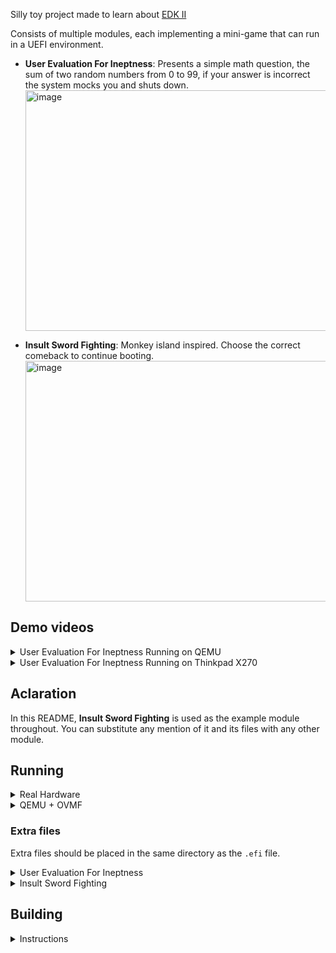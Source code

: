 

Silly toy project made to learn about [EDK II](https://github.com/tianocore/edk2)

Consists of multiple modules, each implementing a mini-game that can run in a UEFI environment.

* **User Evaluation For Ineptness**: Presents a simple math question, the sum of two random numbers from 0 to 99, if your answer is incorrect the system mocks you and shuts down.
      <img width="697" height="385" alt="image" src="https://github.com/user-attachments/assets/46e6d61d-feb5-4d54-97dd-460518189bf1" />


* **Insult Sword Fighting**: Monkey island inspired. Choose the correct comeback to continue booting.
      <img width="697" height="385" alt="image" src="https://github.com/user-attachments/assets/89dad2f7-9d19-40ff-b932-5f9ae4cbdfbc" />


## Demo videos
<details>
<summary>User Evaluation For Ineptness Running on QEMU</summary>
    
[Demo on QEMU](https://github.com/user-attachments/assets/f7605ca6-0123-4931-ac4d-57d805c8defd)
</details>

<details>
<summary>User Evaluation For Ineptness Running on Thinkpad X270</summary>
    
[Demo on Thinkpad X270](https://github.com/user-attachments/assets/7ca6e67a-fca9-41bb-a67a-3f5280960edc)
</details>

## Aclaration

In this README, **Insult Sword Fighting** is used as the example module throughout. You can substitute any mention of it and its files with any other module.

## Running
<details>
<summary>Real Hardware </summary>
    
#### 1. Get the EFI Application

   - Download `InsultSwordFighting.efi` from [releases](https://github.com/mycroftsnm/UEFIGame/releases/)
   - Or [build from source](#building)
     
#### 2. Copy EFI Application and neccesary files to ESP
> `ESP` is typically mounted at `/boot` or `/efi` [reference](https://wiki.archlinux.org/title/EFI_system_partition#Typical_mount_points)

```bash
# Create directory structure
sudo mkdir /boot/EFI/UEFIGame

# Copy the efi application
sudo cp InsultSwordFighting.efi /boot/EFI/UEFIGame/

# Copy extra file 
sudo cp insults.txt /boot/EFI/UEFIGame/
```

> Insult Sword Fighting needs `insults.txt` to be present in `/esp/EFI/UEFIGame`, example `insults.txt` provided

> User Evaluation For Ineptess needs `phrases.txt` to be present in `/esp/EFI/UEFIGame`, example `phrases.txt` provided

#### 3. Create EFI boot entry
Easiest way is to use `efibootmgr`

```bash
sudo efibootmgr --create --disk /dev/nvme0n1 --part 1 \ 
    --loader '\EFI\UEFIGame\InsultSwordFighting.efi' \
    --label "UEFIGame"
```
> Adjust `--disk` and `--part` to match your system

#### 4. Reboot and run
Restart your system and enter the `UEFI Setup` (formerly known as BIOS), look for the boot options section and select the EFI entry you just created
</details>

<details>
<summary>QEMU + OVMF</summary>

#### 1. Install Dependencies
```bash
# Arch Linux
sudo pacman -S qemu edk2-ovmf
# Debian/Ubuntu
sudo apt install qemu-system-x86 ovmf
# Fedora
sudo dnf install qemu edk2-ovmf
```

#### 2. Prepare Virtual FAT Filesystem
Qemu can emulate a virtual drive with a FAT filesystem. It works by prepending fat: to a directory name. [reference](https://en.wikibooks.org/wiki/QEMU/Devices/Storage)
```bash
# Create directory structure
mkdir -p uefi_disk/EFI/UEFIGame
```

#### 3. Copy EFI Application and neccesary files
Get `InsultSwordFighting.efi` either from the [release section](https://github.com/mycroftsnm/UEFIGame/releases/) or [build it yourself](#building) and copy it on the virtual disk
```bash
# Copy the application
cp InsultSwordFighting.efi uefi_disk/EFI/Boot/BOOTX64.efi

# Optional: Copy phrases file (must be UTF-16)
cp phrases.txt uefi_disk/EFI/UEFIGame/
```

#### 4. Launch QEMU
```bash
qemu-system-x86_64 \
    -drive if=pflash,format=raw,readonly=on,file=/usr/share/edk2/x64/OVMF_CODE.4m.fd \
    -drive file=fat:rw:./uefi_disk,format=raw,if=virtio \
    -cpu qemu64,+rdrand
```

**Notes**:  
- Replace OVMF path if needed (common alternatives: `/usr/share/OVMF/OVMF_CODE.fd`)  
- The `BOOTX64.EFI` filename is required for automatic UEFI boot  
</details>

### Extra files 

Extra files should be placed in the same directory as the `.efi` file.

<details>
<summary>User Evaluation For Ineptness</summary>

#### phrases.txt
This file is optional. If it is not present, the game will always use the same fallback phrase.

Example provided:  [`phrases.txt`](./UserEvaluationForIneptness/phrases.txt)

##### How it works
The game will choose a random phrase (Reservoir Sampling) from this file as response if the user fails the question.
If the file is not available or something crashed the game falls back to a default phrase.

##### Format
Nothing fancy, check the example `phrases.txt` provided
- file must be UTF-16
- phrases can be multiline
- phrases are separated by 1 empty line (\n\n)

</details>

<details>
<summary>Insult Sword Fighting</summary>

#### insults.txt
This file is mandatory and must be UTF-16.
Example provided:  [`insults.txt`](./InsultSwordFighting/insults.txt)


##### How it works
The game will choose a random insult and its responses.

##### Format
    Insult
    Correct comeback
    incorrect comeback
    another incorrect comeback
    ...
    as many incorrects comebacks as you want

    Another insult
    Correct comeback
    ...
</details>

## Building
<details>
<summary>Instructions</summary>
    
#### 1. Environment Setup
Follow the instructions to get a working [EDK II build environment](https://github.com/tianocore/tianocore.github.io/wiki/Getting-Started-with-EDK-II)

> All following commands should be run inside the `edk2` directory

#### 2. Clone 
Clone this repo as `UefiGamePkg`
```bash
git clone https://github.com/mycroftsnm/UEFIGame.git UefiGamePkg       
```
#### 3. Build
First of all, run `edksetup.sh` (or `edksetup.bat` if using windows)
```bash
source edksetup.sh
```
Build command example
```bash
build -p UefiGamePkg/UefiGamePkg.dsc -a X64 -t GCC5 -b DEBUG -m UefiGamePkg/InsultSwordFighting.inf  
```
> The `-m` part is useful to avoid building all `MdeModulePkg` modules.


This will generate a (hopefully) working efi binary at `Build/UefiGame/DEBUG_GCC5/X64/InsultSwordFighting.efi`

</details>

